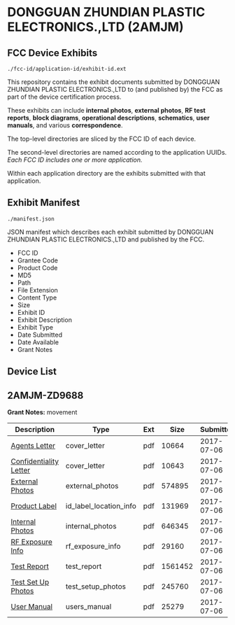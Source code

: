 # DONGGUAN ZHUNDIAN PLASTIC ELECTRONICS.,LTD (2AMJM)
## FCC Device Exhibits

```
./fcc-id/application-id/exhibit-id.ext
```

This repository contains the exhibit documents submitted by DONGGUAN ZHUNDIAN PLASTIC ELECTRONICS.,LTD to (and published by) the FCC as part of the device certification process.

These exhibits can include **internal photos**, **external photos**, **RF test reports**, **block diagrams**, **operational descriptions**, **schematics**, **user manuals**, and various **correspondence**.

The top-level directories are sliced by the FCC ID of each device.

The second-level directories are named according to the application UUIDs. *Each FCC ID includes one or more application.*

Within each application directory are the exhibits submitted with that application. 

## Exhibit Manifest

```
./manifest.json
```

JSON manifest which describes each exhibit submitted by DONGGUAN ZHUNDIAN PLASTIC ELECTRONICS.,LTD and published by the FCC.

- FCC ID
- Grantee Code
- Product Code
- MD5
- Path
- File Extension
- Content Type
- Size
- Exhibit ID
- Exhibit Description
- Exhibit Type
- Date Submitted
- Date Available
- Grant Notes

## Device List
## 2AMJM-ZD9688
**Grant Notes:** movement

| Description | Type | Ext | Size | Submitted | Available |
| ----------- | ---- | --- | ---- | --------- | --------- |
| [Agents Letter](2AMJM-ZD9688/3889ffae84aed4b9848592050eff325d/3453454.pdf) | cover_letter | pdf | 10664 | 2017-07-06 | 2017-07-06 |
| [Confidentiality Letter](2AMJM-ZD9688/3889ffae84aed4b9848592050eff325d/3453455.pdf) | cover_letter | pdf | 10643 | 2017-07-06 | 2017-07-06 |
| [External Photos](2AMJM-ZD9688/3889ffae84aed4b9848592050eff325d/3453442.pdf) | external_photos | pdf | 574895 | 2017-07-06 | 2017-12-25 |
| [Product Label](2AMJM-ZD9688/3889ffae84aed4b9848592050eff325d/3453441.pdf) | id_label_location_info | pdf | 131969 | 2017-07-06 | 2017-07-06 |
| [Internal Photos](2AMJM-ZD9688/3889ffae84aed4b9848592050eff325d/3453449.pdf) | internal_photos | pdf | 646345 | 2017-07-06 | 2017-12-25 |
| [RF Exposure Info](2AMJM-ZD9688/3889ffae84aed4b9848592050eff325d/3453452.pdf) | rf_exposure_info | pdf | 29160 | 2017-07-06 | 2017-07-06 |
| [Test Report](2AMJM-ZD9688/3889ffae84aed4b9848592050eff325d/3453446.pdf) | test_report | pdf | 1561452 | 2017-07-06 | 2017-07-06 |
| [Test Set Up Photos](2AMJM-ZD9688/3889ffae84aed4b9848592050eff325d/3453447.pdf) | test_setup_photos | pdf | 245760 | 2017-07-06 | 2017-12-25 |
| [User Manual](2AMJM-ZD9688/3889ffae84aed4b9848592050eff325d/3453448.pdf) | users_manual | pdf | 25279 | 2017-07-06 | 2017-12-25 |
